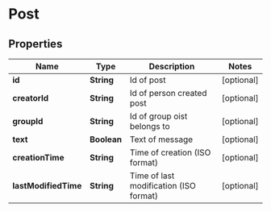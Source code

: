 
# Post

## Properties
Name | Type | Description | Notes
------------ | ------------- | ------------- | -------------
**id** | **String** | Id of post |  [optional]
**creatorId** | **String** | Id of person created post |  [optional]
**groupId** | **String** | Id of group oist belongs to |  [optional]
**text** | **Boolean** | Text of message |  [optional]
**creationTime** | **String** | Time of creation (ISO format) |  [optional]
**lastModifiedTime** | **String** | Time of last modification (ISO format) |  [optional]



